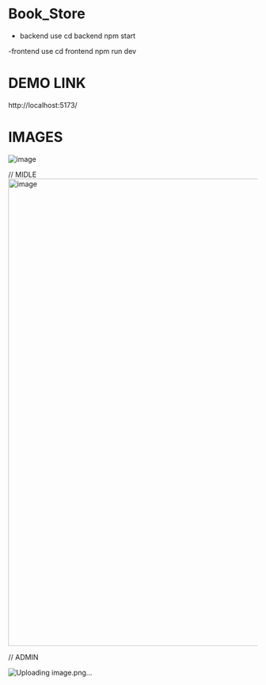 # Book_Store

- backend use 
cd backend
npm start

-frontend use
cd frontend
npm run dev

# DEMO LINK
http://localhost:5173/

# IMAGES 

![image](https://github.com/Mohamed-apdi/Book_Store/assets/119160455/a5ce1666-2343-433d-b427-8dfbc762771a)

// MIDLE
<img width="943" alt="image" src="https://github.com/Mohamed-apdi/Book_Store/assets/119160455/322ccada-1b34-4082-aa94-5b6b48fc3863">

// ADMIN 

![Uploading image.png…]()


